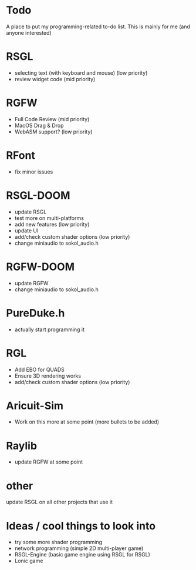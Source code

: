 # Todo
A place to put my programming-related to-do list. This is mainly for me (and anyone interested)

# RSGL
- selecting text (with keyboard and mouse) (low priority)
- review widget code (mid priority)

# RGFW
- Full Code Review (mid priority)
- MacOS Drag & Drop
- WebASM support? (low priority)

# RFont
- fix minor issues

# RSGL-DOOM
- update RSGL   
- test more on multi-platforms
- add new features (low priority) 
- update UI
- add/check custom shader options (low priority)
- change miniaudio to sokol_audio.h

# RGFW-DOOM
- update RGFW
- change miniaudio to sokol_audio.h

# PureDuke.h
- actually start programming it 

# RGL
- Add EBO for QUADS
- Ensure 3D rendering works
- add/check custom shader options (low priority)

# Aricuit-Sim 
- Work on this more at some point (more bullets to be added)

# Raylib
- update RGFW at some point

# other
update RSGL on all other projects that use it 

# Ideas / cool things to look into
- try some more shader programming 
- network programming (simple 2D multi-player game)
- RSGL-Engine (basic game engine using RSGL for RSGL)
- Lonic game